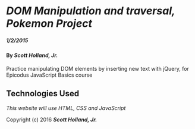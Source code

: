 # _DOM Manipulation and traversal, Pokemon Project_

##### _1/2/2015_

#### By _**Scott Holland, Jr.**_

Practice manipulating DOM elements by inserting new text with jQuery, for Epicodus JavaScript Basics course

## Technologies Used

_This website will use HTML, CSS and JavaScript_

Copyright (c) 2016 **_Scott Holland, Jr._**
